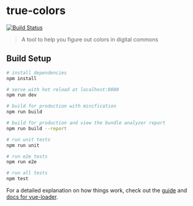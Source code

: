 # true-colors

[![Build Status](https://travis-ci.org/life-hackers/true-colors.svg?branch=master)](https://travis-ci.org/life-hackers/true-colors)

> A tool to help you figure out colors in digital commons

## Build Setup

``` bash
# install dependencies
npm install

# serve with hot reload at localhost:8080
npm run dev

# build for production with minification
npm run build

# build for production and view the bundle analyzer report
npm run build --report

# run unit tests
npm run unit

# run e2e tests
npm run e2e

# run all tests
npm test
```

For a detailed explanation on how things work, check out the [guide](http://vuejs-templates.github.io/webpack/) and [docs for vue-loader](http://vuejs.github.io/vue-loader).
